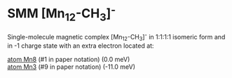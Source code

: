 # SMM [Mn<sub>12</sub>-CH<sub>3</sub>]<sup>-</sup>

Single-molecule magnetic complex [Mn<sub>12</sub>-CH<sub>3</sub>]<sup>-</sup> in 1:1:1:1 isomeric form and in -1 charge state with an extra electron located at:

   [atom Mn8](Mn12-CH3_atom8.xsf)  (#1 in paper notation)  (0.0 meV)    
   [atom Mn3](Mn12-CH3_atom3.xsf)  (#9 in paper notation)  (-11.0 meV)     
   
   
